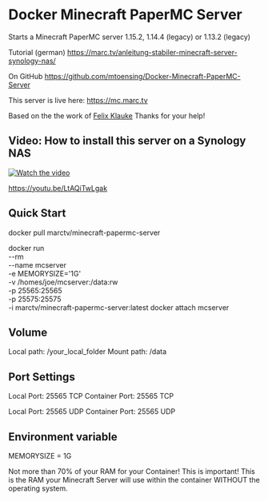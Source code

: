 # Docker Minecraft PaperMC Server

Starts a Minecraft PaperMC server 1.15.2, 1.14.4 (legacy) or 1.13.2 (legacy) 

Tutorial (german) https://marc.tv/anleitung-stabiler-minecraft-server-synology-nas/

On GitHub https://github.com/mtoensing/Docker-Minecraft-PaperMC-Server

This server is live here: https://mc.marc.tv

Based on the the work of [Felix Klauke](https://github.com/FelixKlauke/paperspigot-docker) Thanks for your help!

## Video: How to install this server on a Synology NAS

[![Watch the video](https://img.youtube.com/vi/LtAQiTwLgak/maxresdefault.jpg)](https://youtu.be/LtAQiTwLgak)

https://youtu.be/LtAQiTwLgak

## Quick Start

docker pull marctv/minecraft-papermc-server

docker run \
  --rm \
  --name mcserver \
  -e MEMORYSIZE='1G' \
  -v /homes/joe/mcserver:/data:rw \
  -p 25565:25565 \
  -p 25575:25575 \
-i marctv/minecraft-papermc-server:latest
docker attach mcserver

## Volume

Local path: /your_local_folder
Mount path: /data

## Port Settings

Local Port: 25565 TCP
Container Port: 25565 TCP

Local Port: 25565 UDP
Container Port: 25565 UDP

## Environment variable

MEMORYSIZE = 1G 

Not more than 70% of your RAM for your Container! This is important! This is the RAM your Minecraft Server will use within the container WITHOUT the operating system.

